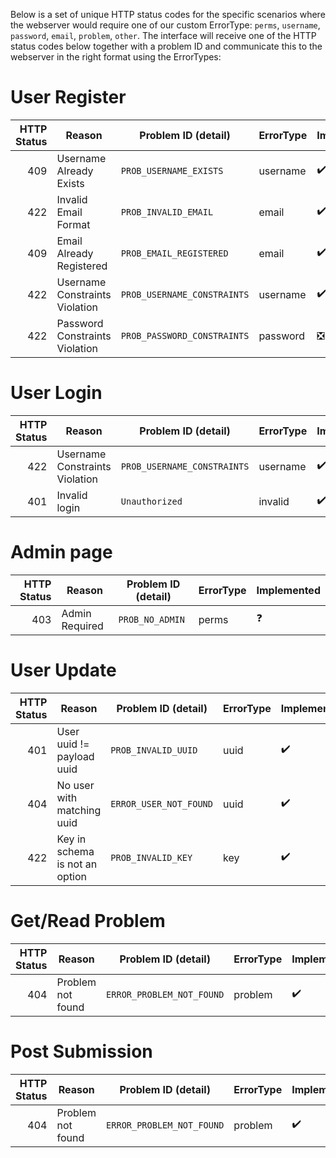 Below is a set of unique HTTP status codes for the specific scenarios where the webserver would require one of our custom ErrorType: `perms`, `username`, `password`, `email`, `problem`, `other`.
The interface will receive one of the HTTP status codes below together with a problem ID and communicate this to the webserver in the right format using the ErrorTypes:

# User Register

| HTTP Status | Reason                          | Problem ID (detail)          | ErrorType | Implemented |
|------------:|---------------------------------|------------------------------|-----------|-------------|
|         409 | Username Already Exists         | `PROB_USERNAME_EXISTS`       | username  |     ✔️     |
|         422 | Invalid Email Format            | `PROB_INVALID_EMAIL`         | email     |     ✔️     |
|         409 | Email Already Registered        | `PROB_EMAIL_REGISTERED`      | email     |     ✔️     |
|         422 | Username Constraints Violation  | `PROB_USERNAME_CONSTRAINTS`  | username  |     ✔️     |
|         422 | Password Constraints Violation  | `PROB_PASSWORD_CONSTRAINTS`  | password  |     ❎     |

# User Login

| HTTP Status | Reason                          | Problem ID (detail)          | ErrorType | Implemented |
|------------:|---------------------------------|------------------------------|-----------|-------------|
|         422 | Username Constraints Violation  | `PROB_USERNAME_CONSTRAINTS`  | username  |     ✔️     |
|         401 | Invalid login                   | `Unauthorized`               | invalid   |     ✔️     |

# Admin page

| HTTP Status | Reason                          | Problem ID (detail)          | ErrorType | Implemented |
|------------:|---------------------------------|------------------------------|-----------|-------------|
|         403 | Admin Required                  | `PROB_NO_ADMIN`              | perms     |     :question:     |

# User Update

| HTTP Status | Reason                          | Problem ID (detail)          | ErrorType | Implemented |
|------------:|---------------------------------|------------------------------|-----------|-------------|
|         401 | User uuid != payload uuid       | `PROB_INVALID_UUID`          | uuid      |     ✔️     |
|         404 | No user with matching uuid      | `ERROR_USER_NOT_FOUND`       | uuid      |     ✔️     |
|         422 | Key in schema is not an option  | `PROB_INVALID_KEY`           | key       |     ✔️     |

# Get/Read Problem

| HTTP Status | Reason                          | Problem ID (detail)          | ErrorType | Implemented |
|------------:|---------------------------------|------------------------------|-----------|-------------|
|         404 | Problem not found               | `ERROR_PROBLEM_NOT_FOUND`    | problem   |     ✔️     |

# Post Submission

| HTTP Status | Reason                          | Problem ID (detail)          | ErrorType | Implemented |
|------------:|---------------------------------|------------------------------|-----------|-------------|
|         404 | Problem not found               | `ERROR_PROBLEM_NOT_FOUND`    | problem   |     ✔️     |
